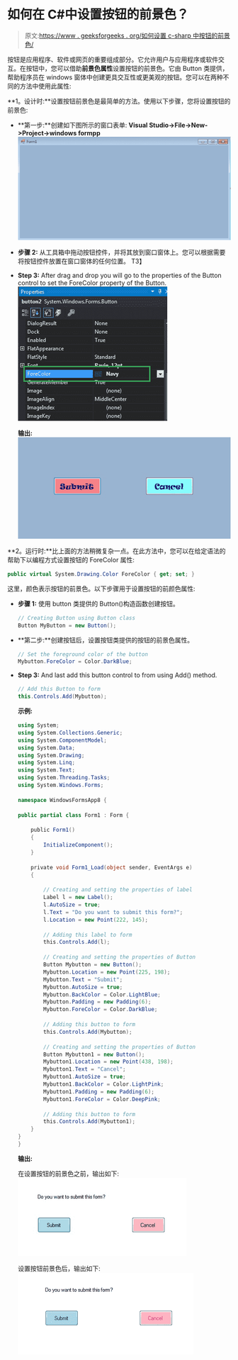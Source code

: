 # 如何在 C#中设置按钮的前景色？

> 原文:[https://www . geeksforgeeks . org/如何设置 c-sharp 中按钮的前景色/](https://www.geeksforgeeks.org/how-to-set-the-foreground-color-of-the-button-in-c-sharp/)

按钮是应用程序、软件或网页的重要组成部分。它允许用户与应用程序或软件交互。在按钮中，您可以借助**前景色属性**设置按钮的前景色。它由 Button 类提供，帮助程序员在 windows 窗体中创建更具交互性或更美观的按钮。您可以在两种不同的方法中使用此属性:

**1。设计时:**设置按钮前景色是最简单的方法。使用以下步骤，您将设置按钮的前景色:

*   **第一步:**创建如下图所示的窗口表单:
    **Visual Studio->File->New->Project->windows formpp**
    ![](img/9889dfd1d09174ca813cf58170ab9cc8.png)
*   **步骤 2:** 从工具箱中拖动按钮控件，并将其放到窗口窗体上。您可以根据需要将按钮控件放置在窗口窗体的任何位置。
    T3】
*   **Step 3:** After drag and drop you will go to the properties of the Button control to set the ForeColor property of the Button.
    ![](img/b4060ef6bce14411c5fe9e26b8d2e3f9.png)

    **输出:**
    ![](img/ff3240db4c200ca4dbcf871b163a5d5e.png)

**2。运行时:**比上面的方法稍微复杂一点。在此方法中，您可以在给定语法的帮助下以编程方式设置按钮的 ForeColor 属性:

```cs
public virtual System.Drawing.Color ForeColor { get; set; }
```

这里，颜色表示按钮的前景色。以下步骤用于设置按钮的前颜色属性:

*   **步骤 1:** 使用 button 类提供的 Button()构造函数创建按钮。

    ```cs
    // Creating Button using Button class
    Button MyButton = new Button();

    ```

*   **第二步:**创建按钮后，设置按钮类提供的按钮的前景色属性。

    ```cs
    // Set the foreground color of the button
    Mybutton.ForeColor = Color.DarkBlue;

    ```

*   **Step 3:** And last add this button control to from using Add() method.

    ```cs
    // Add this Button to form
    this.Controls.Add(Mybutton);

    ```

    **示例:**

    ```cs
    using System;
    using System.Collections.Generic;
    using System.ComponentModel;
    using System.Data;
    using System.Drawing;
    using System.Linq;
    using System.Text;
    using System.Threading.Tasks;
    using System.Windows.Forms;

    namespace WindowsFormsApp8 {

    public partial class Form1 : Form {

        public Form1()
        {
            InitializeComponent();
        }

        private void Form1_Load(object sender, EventArgs e)
        {

            // Creating and setting the properties of label
            Label l = new Label();
            l.AutoSize = true;
            l.Text = "Do you want to submit this form?";
            l.Location = new Point(222, 145);

            // Adding this label to form
            this.Controls.Add(l);

            // Creating and setting the properties of Button
            Button Mybutton = new Button();
            Mybutton.Location = new Point(225, 198);
            Mybutton.Text = "Submit";
            Mybutton.AutoSize = true;
            Mybutton.BackColor = Color.LightBlue;
            Mybutton.Padding = new Padding(6);
            Mybutton.ForeColor = Color.DarkBlue;

            // Adding this button to form
            this.Controls.Add(Mybutton);

            // Creating and setting the properties of Button
            Button Mybutton1 = new Button();
            Mybutton1.Location = new Point(438, 198);
            Mybutton1.Text = "Cancel";
            Mybutton1.AutoSize = true;
            Mybutton1.BackColor = Color.LightPink;
            Mybutton1.Padding = new Padding(6);
            Mybutton1.ForeColor = Color.DeepPink;

            // Adding this button to form
            this.Controls.Add(Mybutton1);
        }
    }
    }
    ```

    **输出:**

    在设置按钮的前景色之前，输出如下:
    ![](img/df4b12dca3b6ec2ec5ac316d1bbcedf5.png)

    设置按钮前景色后，输出如下:
    ![](img/37592e7c8b6d75afbd968c2d8094cf57.png)